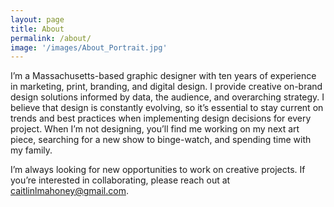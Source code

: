 ```yaml
---
layout: page
title: About
permalink: /about/
image: '/images/About_Portrait.jpg'
---
```


I’m a Massachusetts-based graphic designer with ten years of experience in marketing, print, branding, and digital design. I provide creative on-brand design solutions informed by data, the audience, and overarching strategy. I believe that design is constantly evolving, so it’s essential to stay current on trends and best practices when implementing design decisions for every project. When I’m not designing, you’ll find me working on my next art piece, searching for a new show to binge-watch, and spending time with my family. 

I’m always looking for new opportunities to work on creative projects. If you’re interested in collaborating, please reach out at <a href="mailto:caitlinlmahoney@gmail.com">caitlinlmahoney@gmail.com</a>.
